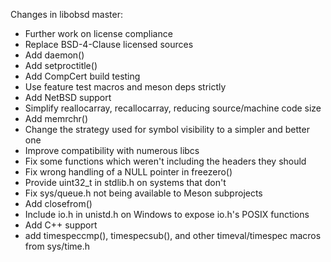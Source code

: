 Changes in libobsd master:

- Further work on license compliance
- Replace BSD-4-Clause licensed sources
- Add daemon()
- Add setproctitle()
- Add CompCert build testing
- Use feature test macros and meson deps strictly
- Add NetBSD support
- Simplify reallocarray, recallocarray, reducing source/machine code size
- Add memrchr()
- Change the strategy used for symbol visibility to a simpler and better one
- Improve compatibility with numerous libcs
- Fix some functions which weren't including the headers they should
- Fix wrong handling of a NULL pointer in freezero()
- Provide uint32_t in stdlib.h on systems that don't
- Fix sys/queue.h not being available to Meson subprojects
- Add closefrom()
- Include io.h in unistd.h on Windows to expose io.h's POSIX functions
- Add C++ support
- add timespeccmp(), timespecsub(), and other timeval/timespec macros from
  sys/time.h

